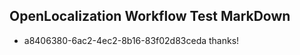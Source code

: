 ## OpenLocalization Workflow Test MarkDown
* a8406380-6ac2-4ec2-8b16-83f02d83ceda thanks!

<!--HONumber=Oct16_HO4-->


